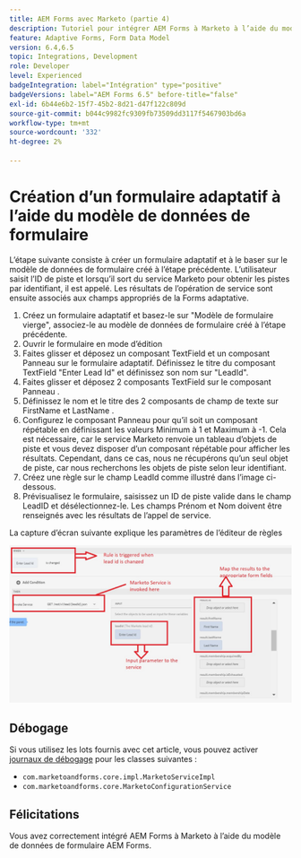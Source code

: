 ```yaml
---
title: AEM Forms avec Marketo (partie 4)
description: Tutoriel pour intégrer AEM Forms à Marketo à l’aide du modèle de données de formulaire AEM Forms.
feature: Adaptive Forms, Form Data Model
version: 6.4,6.5
topic: Integrations, Development
role: Developer
level: Experienced
badgeIntegration: label="Intégration" type="positive"
badgeVersions: label="AEM Forms 6.5" before-title="false"
exl-id: 6b44e6b2-15f7-45b2-8d21-d47f122c809d
source-git-commit: b044c9982fc9309fb73509dd3117f5467903bd6a
workflow-type: tm+mt
source-wordcount: '332'
ht-degree: 2%

---
```


# Création d’un formulaire adaptatif à l’aide du modèle de données de formulaire

L’étape suivante consiste à créer un formulaire adaptatif et à le baser sur le modèle de données de formulaire créé à l’étape précédente.
L’utilisateur saisit l’ID de piste et lorsqu’il sort du service Marketo pour obtenir les pistes par identifiant, il est appelé. Les résultats de l’opération de service sont ensuite associés aux champs appropriés de la Forms adaptative.

1. Créez un formulaire adaptatif et basez-le sur &quot;Modèle de formulaire vierge&quot;, associez-le au modèle de données de formulaire créé à l’étape précédente.
1. Ouvrir le formulaire en mode d’édition
1. Faites glisser et déposez un composant TextField et un composant Panneau sur le formulaire adaptatif. Définissez le titre du composant TextField &quot;Enter Lead Id&quot; et définissez son nom sur &quot;LeadId&quot;.
1. Faites glisser et déposez 2 composants TextField sur le composant Panneau .
1. Définissez le nom et le titre des 2 composants de champ de texte sur FirstName et LastName .
1. Configurez le composant Panneau pour qu’il soit un composant répétable en définissant les valeurs Minimum à 1 et Maximum à -1. Cela est nécessaire, car le service Marketo renvoie un tableau d’objets de piste et vous devez disposer d’un composant répétable pour afficher les résultats. Cependant, dans ce cas, nous ne récupérons qu’un seul objet de piste, car nous recherchons les objets de piste selon leur identifiant.
1. Créez une règle sur le champ LeadId comme illustré dans l’image ci-dessous.
1. Prévisualisez le formulaire, saisissez un ID de piste valide dans le champ LeadID et désélectionnez-le. Les champs Prénom et Nom doivent être renseignés avec les résultats de l’appel de service.

La capture d’écran suivante explique les paramètres de l’éditeur de règles

![ruleeditor](assets/ruleeditor.jfif)

## Débogage

Si vous utilisez les lots fournis avec cet article, vous pouvez activer [journaux de débogage](http://localhost:4502/system/console/slinglog) pour les classes suivantes :

+ `com.marketoandforms.core.impl.MarketoServiceImpl`
+ `com.marketoandforms.core.MarketoConfigurationService`

## Félicitations

Vous avez correctement intégré AEM Forms à Marketo à l’aide du modèle de données de formulaire AEM Forms.